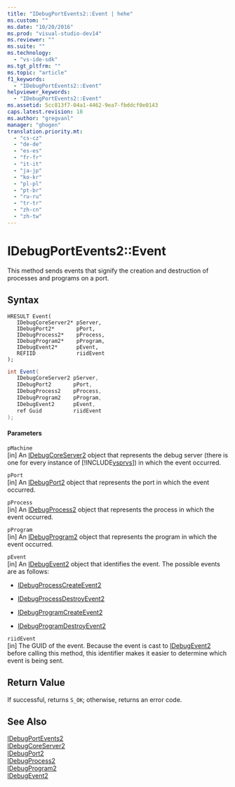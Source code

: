 ```yaml
---
title: "IDebugPortEvents2::Event | hehe"
ms.custom: ""
ms.date: "10/20/2016"
ms.prod: "visual-studio-dev14"
ms.reviewer: ""
ms.suite: ""
ms.technology: 
  - "vs-ide-sdk"
ms.tgt_pltfrm: ""
ms.topic: "article"
f1_keywords: 
  - "IDebugPortEvents2::Event"
helpviewer_keywords: 
  - "IDebugPortEvents2::Event"
ms.assetid: 5cc813f7-04a1-4462-9ea7-fbddcf0e0143
caps.latest.revision: 18
ms.author: "gregvanl"
manager: "ghogen"
translation.priority.mt: 
  - "cs-cz"
  - "de-de"
  - "es-es"
  - "fr-fr"
  - "it-it"
  - "ja-jp"
  - "ko-kr"
  - "pl-pl"
  - "pt-br"
  - "ru-ru"
  - "tr-tr"
  - "zh-cn"
  - "zh-tw"
---
```

# IDebugPortEvents2::Event
This method sends events that signify the creation and destruction of processes and programs on a port.  
  
## Syntax  
  
```cpp#  
HRESULT Event(  
   IDebugCoreServer2* pServer,  
   IDebugPort2*       pPort,  
   IDebugProcess2*    pProcess,  
   IDebugProgram2*    pProgram,  
   IDebugEvent2*      pEvent,  
   REFIID             riidEvent  
);  
```  
  
```c#  
int Event(  
   IDebugCoreServer2 pServer,   
   IDebugPort2       pPort,   
   IDebugProcess2    pProcess,   
   IDebugProgram2    pProgram,   
   IDebugEvent2      pEvent,   
   ref Guid          riidEvent  
);  
```  
  
#### Parameters  
 `pMachine`  
 [in] An [IDebugCoreServer2](../extensibility-debugger-reference/idebugcoreserver2.md) object that represents the debug server (there is one for every instance of [!INCLUDE[vsprvs](../code-quality/includes/vsprvs_md.md)]) in which the event occurred.  
  
 `pPort`  
 [in] An [IDebugPort2](../extensibility-debugger-reference/idebugport2.md) object that represents the port in which the event occurred.  
  
 `pProcess`  
 [in] An [IDebugProcess2](../extensibility-debugger-reference/idebugprocess2.md) object that represents the process in which the event occurred.  
  
 `pProgram`  
 [in] An [IDebugProgram2](../extensibility-debugger-reference/idebugprogram2.md) object that represents the program in which the event occurred.  
  
 `pEvent`  
 [in] An [IDebugEvent2](../extensibility-debugger-reference/idebugevent2.md) object that identifies the event. The possible events are as follows:  
  
-   [IDebugProcessCreateEvent2](../extensibility-debugger-reference/idebugprocesscreateevent2.md)  
  
-   [IDebugProcessDestroyEvent2](../extensibility-debugger-reference/idebugprocessdestroyevent2.md)  
  
-   [IDebugProgramCreateEvent2](../extensibility-debugger-reference/idebugprogramcreateevent2.md)  
  
-   [IDebugProgramDestroyEvent2](../extensibility-debugger-reference/idebugprogramdestroyevent2.md)  
  
 `riidEvent`  
 [in] The GUID of the event. Because the event is cast to [IDebugEvent2](../extensibility-debugger-reference/idebugevent2.md) before calling this method, this identifier makes it easier to determine which event is being sent.  
  
## Return Value  
 If successful, returns `S_OK`; otherwise, returns an error code.  
  
## See Also  
 [IDebugPortEvents2](../extensibility-debugger-reference/idebugportevents2.md)   
 [IDebugCoreServer2](../extensibility-debugger-reference/idebugcoreserver2.md)   
 [IDebugPort2](../extensibility-debugger-reference/idebugport2.md)   
 [IDebugProcess2](../extensibility-debugger-reference/idebugprocess2.md)   
 [IDebugProgram2](../extensibility-debugger-reference/idebugprogram2.md)   
 [IDebugEvent2](../extensibility-debugger-reference/idebugevent2.md)